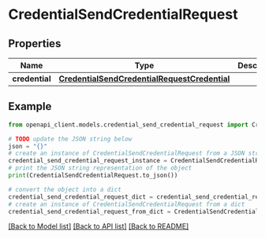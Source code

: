 # CredentialSendCredentialRequest


## Properties

Name | Type | Description | Notes
------------ | ------------- | ------------- | -------------
**credential** | [**CredentialSendCredentialRequestCredential**](CredentialSendCredentialRequestCredential.md) |  | 

## Example

```python
from openapi_client.models.credential_send_credential_request import CredentialSendCredentialRequest

# TODO update the JSON string below
json = "{}"
# create an instance of CredentialSendCredentialRequest from a JSON string
credential_send_credential_request_instance = CredentialSendCredentialRequest.from_json(json)
# print the JSON string representation of the object
print(CredentialSendCredentialRequest.to_json())

# convert the object into a dict
credential_send_credential_request_dict = credential_send_credential_request_instance.to_dict()
# create an instance of CredentialSendCredentialRequest from a dict
credential_send_credential_request_from_dict = CredentialSendCredentialRequest.from_dict(credential_send_credential_request_dict)
```
[[Back to Model list]](../README.md#documentation-for-models) [[Back to API list]](../README.md#documentation-for-api-endpoints) [[Back to README]](../README.md)



